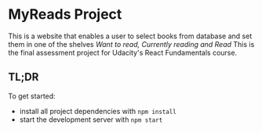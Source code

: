 # MyReads Project

This is a website that enables a user to select books from database and set them in one of the shelves _Want to read, Currently reading and Read_
This is the final assessment project for Udacity's React Fundamentals course.

## TL;DR

To get started:

- install all project dependencies with `npm install`
- start the development server with `npm start`

